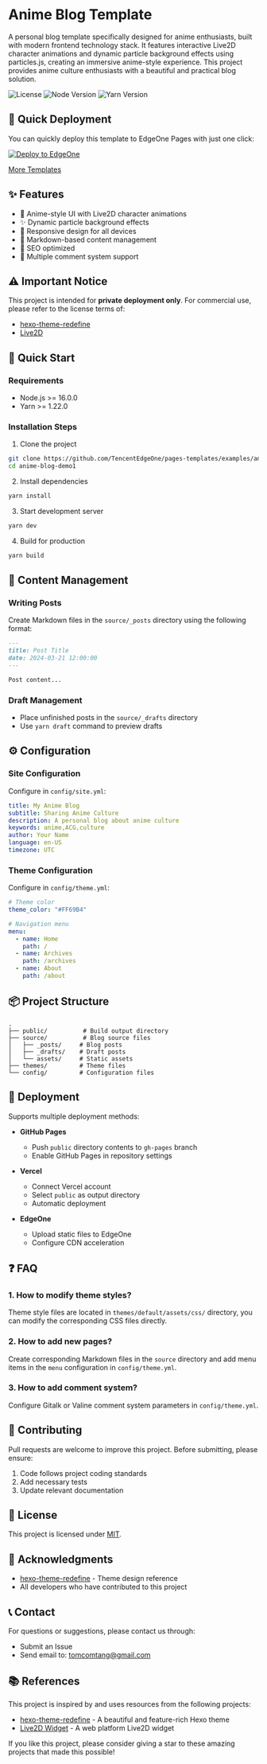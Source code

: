 # Anime Blog Template

A personal blog template specifically designed for anime enthusiasts, built with modern frontend technology stack. It features interactive Live2D character animations and dynamic particle background effects using particles.js, creating an immersive anime-style experience. This project provides anime culture enthusiasts with a beautiful and practical blog solution.

![License](https://img.shields.io/badge/license-MIT-blue.svg)
![Node Version](https://img.shields.io/badge/node-%3E%3D16.0.0-brightgreen.svg)
![Yarn Version](https://img.shields.io/badge/yarn-%3E%3D1.22.0-blue.svg)

## 🚀 Quick Deployment

You can quickly deploy this template to EdgeOne Pages with just one click:

[![Deploy to EdgeOne](https://camo.githubusercontent.com/6a94a67f6a020d5810ef905549fc5255bf99ccd09f17881b6855b332b579a364/68747470733a2f2f63646e7374617469632e74656e63656e7463732e636f6d2f656467656f6e652f70616765732f6465706c6f792e737667)](https://edgeone.ai/pages/new?template=anime-blog-demo1)

[More Templates](https://edgeone.ai/pages/templates)

## ✨ Features

- 🎨 Anime-style UI with Live2D character animations
- ✨ Dynamic particle background effects
- 📱 Responsive design for all devices
- 📝 Markdown-based content management
- 🎯 SEO optimized
- 💬 Multiple comment system support

## ⚠️ Important Notice

This project is intended for **private deployment only**. For commercial use, please refer to the license terms of:
- [hexo-theme-redefine](https://github.com/EvanNotFound/hexo-theme-redefine)
- [Live2D](https://www.live2d.com/en/terms/)

## 🚀 Quick Start

### Requirements

- Node.js >= 16.0.0
- Yarn >= 1.22.0

### Installation Steps

1. Clone the project
```bash
git clone https://github.com/TencentEdgeOne/pages-templates/examples/anime-blog-demo1.git
cd anime-blog-demo1
```

2. Install dependencies
```bash
yarn install
```

3. Start development server
```bash
yarn dev
```

4. Build for production
```bash
yarn build
```

## 📝 Content Management

### Writing Posts

Create Markdown files in the `source/_posts` directory using the following format:

```markdown
---
title: Post Title
date: 2024-03-21 12:00:00
---

Post content...
```

### Draft Management

- Place unfinished posts in the `source/_drafts` directory
- Use `yarn draft` command to preview drafts

## ⚙️ Configuration

### Site Configuration

Configure in `config/site.yml`:

```yaml
title: My Anime Blog
subtitle: Sharing Anime Culture
description: A personal blog about anime culture
keywords: anime,ACG,culture
author: Your Name
language: en-US
timezone: UTC
```

### Theme Configuration

Configure in `config/theme.yml`:

```yaml
# Theme color
theme_color: "#FF69B4"

# Navigation menu
menu:
  - name: Home
    path: /
  - name: Archives
    path: /archives
  - name: About
    path: /about
```

## 📦 Project Structure

```
.
├── public/          # Build output directory
├── source/          # Blog source files
│   ├── _posts/     # Blog posts
│   ├── _drafts/    # Draft posts
│   └── assets/     # Static assets
├── themes/         # Theme files
└── config/         # Configuration files
```

## 🚀 Deployment

Supports multiple deployment methods:

- **GitHub Pages**
  - Push `public` directory contents to `gh-pages` branch
  - Enable GitHub Pages in repository settings

- **Vercel**
  - Connect Vercel account
  - Select `public` as output directory
  - Automatic deployment

- **EdgeOne**
  - Upload static files to EdgeOne
  - Configure CDN acceleration

## ❓ FAQ

### 1. How to modify theme styles?
Theme style files are located in `themes/default/assets/css/` directory, you can modify the corresponding CSS files directly.

### 2. How to add new pages?
Create corresponding Markdown files in the `source` directory and add menu items in the `menu` configuration in `config/theme.yml`.

### 3. How to add comment system?
Configure Gitalk or Valine comment system parameters in `config/theme.yml`.

## 🤝 Contributing

Pull requests are welcome to improve this project. Before submitting, please ensure:

1. Code follows project coding standards
2. Add necessary tests
3. Update relevant documentation

## 📄 License

This project is licensed under [MIT](LICENSE).

## 🙏 Acknowledgments

- [hexo-theme-redefine](https://github.com/EvanNotFound/hexo-theme-redefine) - Theme design reference
- All developers who have contributed to this project

## 📞 Contact

For questions or suggestions, please contact us through:

- Submit an Issue
- Send email to: tomcomtang@gmail.com

## 📚 References

This project is inspired by and uses resources from the following projects:

- [hexo-theme-redefine](https://github.com/EvanNotFound/hexo-theme-redefine) - A beautiful and feature-rich Hexo theme
- [Live2D Widget](https://github.com/stevenjoezhang/live2d-widget) - A web platform Live2D widget

If you like this project, please consider giving a star to these amazing projects that made this possible!
